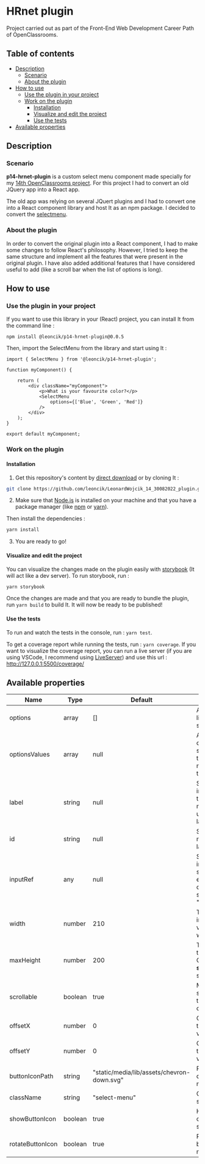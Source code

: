 # HRnet plugin

Project carried out as part of the Front-End Web Development Career Path of OpenClassrooms.

## Table of contents

-   [Description](#description)
    -   [Scenario](#scenario)
    -   [About the plugin](#about-the-plugin)
-   [How to use](#how-to-use)
    -   [Use the plugin in your project](#use-the-plugin-in-your-project)
    -   [Work on the plugin](#work-on-the-plugin)
        -   [Installation](#installation)
        -   [Visualize and edit the project](#visualize-and-edit-the-project)
        -   [Use the tests](#use-the-tests)
-   [Available properties](#available-properties)

## Description

### Scenario

**p14-hrnet-plugin** is a custom select menu component made specially for my [14th OpenClassrooms project](https://github.com/leoncik/LeonardWojcik_14_30082022_web-app). For this project I had to convert an old JQuery app into a React app.

The old app was relying on several JQuert plugins and I had to convert one into a React component library and host It as an npm package. I decided to convert the [selectmenu](https://github.com/jquery/jquery-ui/blob/main/ui/widgets/selectmenu.js).

### About the plugin

In order to convert the original plugin into a React component, I had to make some changes to follow React's philosophy. However, I tried to keep the same structure and implement all the features that were present in the original plugin. I have also added additional features that I have considered useful to add (like a scroll bar when the list of options is long).

## How to use

### Use the plugin in your project

If you want to use this library in your (React) project, you can install It from the command line :

```
npm install @leoncik/p14-hrnet-plugin@0.0.5
```

Then, import the SelectMenu from the library and start using It :

```
import { SelectMenu } from '@leoncik/p14-hrnet-plugin';

function myComponent() {

    return (
        <div className="myComponent">
            <p>What is your favourite color?</p>
            <SelectMenu
                options={['Blue', 'Green', 'Red']}
            />
        </div>
    );
}

export default myComponent;
```

### Work on the plugin

#### Installation

1. Get this repository's content by [direct download](https://github.com/leoncik/LeonardWojcik_14_30082022_plugin/archive/refs/heads/main.zip) or by cloning It :

```sh
git clone https://github.com/leoncik/LeonardWojcik_14_30082022_plugin.git
```

2. Make sure that [Node.js](https://nodejs.org/en/) is installed on your machine and that you have a package manager (like [npm](https://www.npmjs.com/) or [yarn](https://yarnpkg.com/)).

Then install the dependencies :

```sh
yarn install
```

3. You are ready to go!

#### Visualize and edit the project

You can visualize the changes made on the plugin easily with [storybook](https://storybook.js.org/) (It will act like a dev server). To run storybook, run :

```sh
yarn storybook
```

Once the changes are made and that you are ready to bundle the plugin, run `yarn build` to build It. It will now be ready to be published!

#### Use the tests

To run and watch the tests in the console, run : `yarn test`.

To get a coverage report while running the tests, run : `yarn coverage`. If you want to visualize the coverage report, you can run a live server (if you are using VSCode, I recommend using [LiveServer](https://marketplace.visualstudio.com/items?itemName=ritwickdey.LiveServer)) and use this url : http://127.0.0.1:5500/coverage/

## Available properties

| Name             | Type    | Default                                    | Description                                                                                                                                                                                                   |
| ---------------- | ------- | ------------------------------------------ | ------------------------------------------------------------------------------------------------------------------------------------------------------------------------------------------------------------- |
| options          | array   | []                                         | An array containing the list of options for the select menu.                                                                                                                                                  |
| optionsValues    | array   | null                                       | An array containing the options values for the select menu. If not set, the value of the select menu will be taken from the **option** property.                                                              |
| label            | string  | null                                       | Set the text content inside the button that triggers the select menu. By default It will use the first option as label.                                                                                       |
| id               | string  | null                                       | Set the _id_ of the select menu (useful to link to a label element).                                                                                                                                          |
| inputRef         | any     | null                                       | Set [ref](https://reactjs.org/docs/hooks-reference.html#useref) to the _select_ input element of the select menu. You can easily access the value of the input with something like : "yourRef.current.value". |
| width            | number  | 210                                        | The width of the menu, in pixels. When the value is _false_, a default width of 210px is used.                                                                                                                |
| maxHeight        | number  | 200                                        | The maximum height of the menu, in pixels. Only applied if the **scrollable** property is set to true.                                                                                                        |
| scrollable       | boolean | true                                       | Makes the menu scrollable (useful if there are many options).                                                                                                                                                 |
| offsetX          | number  | 0                                          | Offset of the menu on the X axis (negative values are allowed).                                                                                                                                               |
| offsetY          | number  | 0                                          | Offset of the menu on the Y axis (negative values are allowed).                                                                                                                                               |
| buttonIconPath   | string  | "static/media/lib/assets/chevron-down.svg" | Path to the icon to be displayed in the select menu button.                                                                                                                                                   |
| className        | string  | "select-menu"                              | Class name of the select menu.                                                                                                                                                                                |
| showButtonIcon   | boolean | true                                       | Hide or show the icon on the button of the select menu.                                                                                                                                                       |
| rotateButtonIcon | boolean | true                                       | Rotate the icon on the button of the select menu.                                                                                                                                                             |
